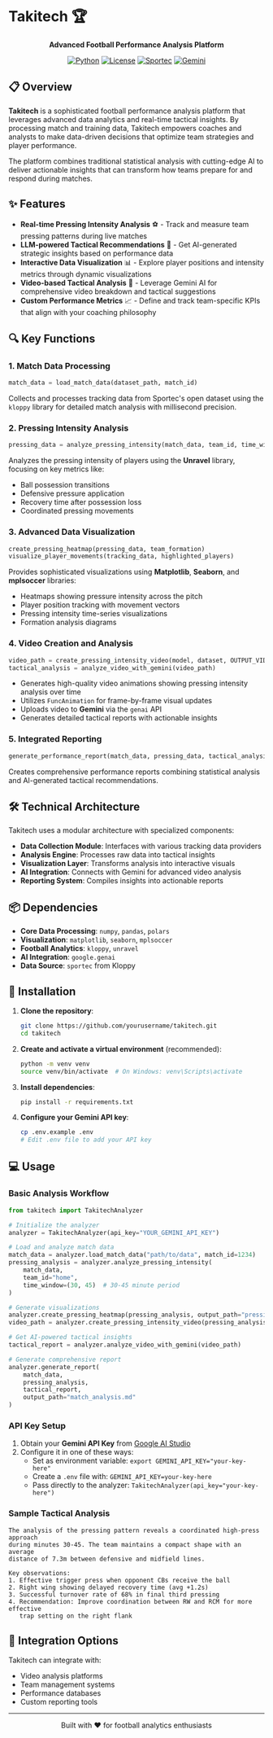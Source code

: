# Takitech 🏆

<div align="center">
  
**Advanced Football Performance Analysis Platform**

[![Python](https://img.shields.io/badge/Python-3.8%2B-blue)](https://www.python.org/)
[![License](https://img.shields.io/badge/License-MIT-green)](LICENSE)
[![Sportec](https://img.shields.io/badge/Data-Sportec-orange)](https://github.com/kloppy/sportec)
[![Gemini](https://img.shields.io/badge/AI-Gemini-purple)](https://ai.google.dev/gemini-api)

</div>

## 📋 Overview

**Takitech** is a sophisticated football performance analysis platform that leverages advanced data analytics and real-time tactical insights. By processing match and training data, Takitech empowers coaches and analysts to make data-driven decisions that optimize team strategies and player performance.

The platform combines traditional statistical analysis with cutting-edge AI to deliver actionable insights that can transform how teams prepare for and respond during matches.

## ✨ Features

- **Real-time Pressing Intensity Analysis** ⚽ - Track and measure team pressing patterns during live matches
- **LLM-powered Tactical Recommendations** 🧠 - Get AI-generated strategic insights based on performance data
- **Interactive Data Visualization** 📊 - Explore player positions and intensity metrics through dynamic visualizations
- **Video-based Tactical Analysis** 🎥 - Leverage Gemini AI for comprehensive video breakdown and tactical suggestions
- **Custom Performance Metrics** 📈 - Define and track team-specific KPIs that align with your coaching philosophy

## 🔍 Key Functions

### 1. Match Data Processing

```python
match_data = load_match_data(dataset_path, match_id)
```

Collects and processes tracking data from Sportec's open dataset using the `kloppy` library for detailed match analysis with millisecond precision.

### 2. Pressing Intensity Analysis

```python
pressing_data = analyze_pressing_intensity(match_data, team_id, time_window)
```

Analyzes the pressing intensity of players using the **Unravel** library, focusing on key metrics like:
- Ball possession transitions
- Defensive pressure application
- Recovery time after possession loss
- Coordinated pressing movements

### 3. Advanced Data Visualization

```python
create_pressing_heatmap(pressing_data, team_formation)
visualize_player_movements(tracking_data, highlighted_players)
```

Provides sophisticated visualizations using **Matplotlib**, **Seaborn**, and **mplsoccer** libraries:
- Heatmaps showing pressure intensity across the pitch
- Player position tracking with movement vectors
- Pressing intensity time-series visualizations
- Formation analysis diagrams

### 4. Video Creation and Analysis

```python
video_path = create_pressing_intensity_video(model, dataset, OUTPUT_VIDEO)
tactical_analysis = analyze_video_with_gemini(video_path)
```

- Generates high-quality video animations showing pressing intensity analysis over time
- Utilizes `FuncAnimation` for frame-by-frame visual updates
- Uploads video to **Gemini** via the `genai` API
- Generates detailed tactical reports with actionable insights

### 5. Integrated Reporting

```python
generate_performance_report(match_data, pressing_data, tactical_analysis)
```

Creates comprehensive performance reports combining statistical analysis and AI-generated tactical recommendations.

## 🛠️ Technical Architecture

Takitech uses a modular architecture with specialized components:

- **Data Collection Module**: Interfaces with various tracking data providers
- **Analysis Engine**: Processes raw data into tactical insights
- **Visualization Layer**: Transforms analysis into interactive visuals
- **AI Integration**: Connects with Gemini for advanced video analysis
- **Reporting System**: Compiles insights into actionable reports

## 📦 Dependencies

- **Core Data Processing**: `numpy`, `pandas`, `polars`
- **Visualization**: `matplotlib`, `seaborn`, `mplsoccer`
- **Football Analytics**: `kloppy`, `unravel`
- **AI Integration**: `google.genai`
- **Data Source**: `sportec` from Kloppy

## 🚀 Installation

1. **Clone the repository**:
   ```bash
   git clone https://github.com/yourusername/takitech.git
   cd takitech
   ```

2. **Create and activate a virtual environment** (recommended):
   ```bash
   python -m venv venv
   source venv/bin/activate  # On Windows: venv\Scripts\activate
   ```

3. **Install dependencies**:
   ```bash
   pip install -r requirements.txt
   ```

4. **Configure your Gemini API key**:
   ```bash
   cp .env.example .env
   # Edit .env file to add your API key
   ```

## 💻 Usage

### Basic Analysis Workflow

```python
from takitech import TakitechAnalyzer

# Initialize the analyzer
analyzer = TakitechAnalyzer(api_key="YOUR_GEMINI_API_KEY")

# Load and analyze match data
match_data = analyzer.load_match_data("path/to/data", match_id=1234)
pressing_analysis = analyzer.analyze_pressing_intensity(
    match_data, 
    team_id="home", 
    time_window=(30, 45)  # 30-45 minute period
)

# Generate visualizations
analyzer.create_pressing_heatmap(pressing_analysis, output_path="pressing_heatmap.png")
video_path = analyzer.create_pressing_intensity_video(pressing_analysis, output_path="pressing_video.mp4")

# Get AI-powered tactical insights
tactical_report = analyzer.analyze_video_with_gemini(video_path)

# Generate comprehensive report
analyzer.generate_report(
    match_data, 
    pressing_analysis, 
    tactical_report, 
    output_path="match_analysis.md"
)
```

### API Key Setup

1. Obtain your **Gemini API Key** from [Google AI Studio](https://ai.google.dev/)
2. Configure it in one of these ways:
   - Set as environment variable: `export GEMINI_API_KEY="your-key-here"`
   - Create a `.env` file with: `GEMINI_API_KEY=your-key-here`
   - Pass directly to the analyzer: `TakitechAnalyzer(api_key="your-key-here")`


### Sample Tactical Analysis
```
The analysis of the pressing pattern reveals a coordinated high-press approach
during minutes 30-45. The team maintains a compact shape with an average 
distance of 7.3m between defensive and midfield lines. 

Key observations:
1. Effective trigger press when opponent CBs receive the ball
2. Right wing showing delayed recovery time (avg +1.2s)
3. Successful turnover rate of 68% in final third pressing
4. Recommendation: Improve coordination between RW and RCM for more effective 
   trap setting on the right flank
```

## 🔄 Integration Options

Takitech can integrate with:
- Video analysis platforms
- Team management systems
- Performance databases
- Custom reporting tools

---

<div align="center">
  <p>Built with ❤️ for football analytics enthusiasts</p>
</div>
